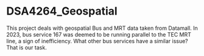 # DSA4264_Geospatial
This project deals with geospatial Bus and MRT data taken from Datamall. In 2023, bus service 167 was deemed to be running parallel to the TEC MRT line, a sign of inefficiency. What other bus services have a similar issue? That is our task. 
